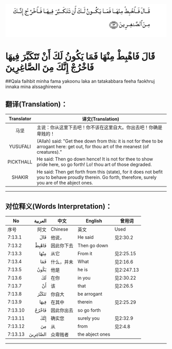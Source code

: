 ![007:013](images/007_013.gif)

# قَالَ فَاهْبِطْ مِنْهَا فَمَا يَكُونُ لَكَ أَنْ تَتَكَبَّرَ فِيهَا فَاخْرُجْ إِنَّكَ مِنَ الصَّاغِرِينَ 

##Qala faihbit minha fama yakoonu laka an tatakabbara feeha faokhruj innaka mina alssaghireena 

## 翻译(Translation)：

| Translator | 译文(Translation)                                            |
| :--------: | ------------------------------------------------------------ |
|    马坚    | 主说：你从这里下去吧！你不该在这里自大。你出去吧！你确是卑贱的！ |
|  YUSUFALI  | (Allah) said: "Get thee down from this: it is not for thee to be arrogant here: get out, for thou art of the meanest (of creatures)." |
| PICKTHALL  | He said: Then go down hence! It is not for thee to show pride here, so go forth! Lo! thou art of those degraded. |
|   SHAKIR   | He said: Then get forth from this (state), for it does not befit you to behave proudly therein. Go forth, therefore, surely you are of the abject ones. |

---

## 对位释义(Words Interpretation)：

| No   | العربية | 中文    | English | 曾用词 |
| ---- | ------: | ------- | ------- | ------ |
| 序号 |    阿文 | Chinese | 英文    | Used   |
| 7:13.1  | قَالَ      | 他说，     | He said         | 见2:30.2   |
| 7:13.2  | فَاهْبِطْ    | 因此你下去 | Then go down    |            |
| 7:13.3  | مِنْهَا     | 从它       | From it         | 见2:25.15  |
| 7:13.4  | فَمَا      | 什么，并未 | What            | 见2:16.6   |
| 7:13.5  | يَكُونُ     | 他是       | he is           | 见2:247.13 |
| 7:13.6  | لَكَ       | 在你       | in you          | 见2:30.22  |
| 7:13.7  | أَنْ       | 该         | that            | 见2:26.5   |
| 7:13.8  | تَتَكَبَّرَ    | 你自大     | be arrogant     |            |
| 7:13.9  | فِيهَا     | 在其中     | therein         | 见2:25.29  |
| 7:13.10 | فَاخْرُجْ    | 因此你出去 | so go forth     |            |
| 7:13.11 | إِنَّكَ      | 确实您     | surely you      | 见2:32.9   |
| 7:13.12 | مِنَ       | 从         | from            | 见2:4.8    |
| 7:13.13 | الصَّاغِرِينَ | 众卑贱者   | the abject ones |            |

---